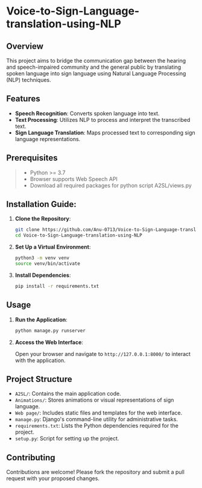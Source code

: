 # Voice-to-Sign-Language-translation-using-NLP
## Overview

This project aims to bridge the communication gap between the hearing and speech-impaired community and the general public by translating spoken language into sign language using Natural Language Processing (NLP) techniques.

## Features

- **Speech Recognition**: Converts spoken language into text.
- **Text Processing**: Utilizes NLP to process and interpret the transcribed text.
- **Sign Language Translation**: Maps processed text to corresponding sign language representations.

## Prerequisites

> - Python >= 3.7
> - Browser supports Web Speech API
> - Download all required packages for python script A2SL/views.py

## Installation Guide:
1. **Clone the Repository**:

   ```bash
   git clone https://github.com/Anu-0713/Voice-to-Sign-Language-translation-using-NLP.git
   cd Voice-to-Sign-Language-translation-using-NLP
   ```

2. **Set Up a Virtual Environment**:

   ```bash
   python3 -m venv venv
   source venv/bin/activate
   ```

3. **Install Dependencies**:

   ```bash
   pip install -r requirements.txt
   ```

## Usage

1. **Run the Application**:

   ```bash
   python manage.py runserver
   ```

2. **Access the Web Interface**:

   Open your browser and navigate to `http://127.0.0.1:8000/` to interact with the application.

## Project Structure

- `A2SL/`: Contains the main application code.
- `Animations/`: Stores animations or visual representations of sign language.
- `Web page/`: Includes static files and templates for the web interface.
- `manage.py`: Django's command-line utility for administrative tasks.
- `requirements.txt`: Lists the Python dependencies required for the project.
- `setup.py`: Script for setting up the project.

## Contributing

Contributions are welcome! Please fork the repository and submit a pull request with your proposed changes.
